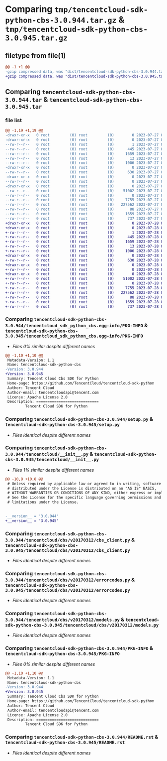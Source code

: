 # Comparing `tmp/tencentcloud-sdk-python-cbs-3.0.944.tar.gz` & `tmp/tencentcloud-sdk-python-cbs-3.0.945.tar.gz`

## filetype from file(1)

```diff
@@ -1 +1 @@
-gzip compressed data, was "dist/tencentcloud-sdk-python-cbs-3.0.944.tar", last modified: Thu Jul 27 02:10:39 2023, max compression
+gzip compressed data, was "dist/tencentcloud-sdk-python-cbs-3.0.945.tar", last modified: Fri Jul 28 00:23:09 2023, max compression
```

## Comparing `tencentcloud-sdk-python-cbs-3.0.944.tar` & `tencentcloud-sdk-python-cbs-3.0.945.tar`

### file list

```diff
@@ -1,19 +1,19 @@
-drwxr-xr-x   0 root         (0) root         (0)        0 2023-07-27 02:10:39.000000 tencentcloud-sdk-python-cbs-3.0.944/
-drwxr-xr-x   0 root         (0) root         (0)        0 2023-07-27 02:10:39.000000 tencentcloud-sdk-python-cbs-3.0.944/tencentcloud_sdk_python_cbs.egg-info/
--rw-r--r--   0 root         (0) root         (0)        1 2023-07-27 02:10:39.000000 tencentcloud-sdk-python-cbs-3.0.944/tencentcloud_sdk_python_cbs.egg-info/dependency_links.txt
--rw-r--r--   0 root         (0) root         (0)      445 2023-07-27 02:10:39.000000 tencentcloud-sdk-python-cbs-3.0.944/tencentcloud_sdk_python_cbs.egg-info/SOURCES.txt
--rw-r--r--   0 root         (0) root         (0)     1659 2023-07-27 02:10:39.000000 tencentcloud-sdk-python-cbs-3.0.944/tencentcloud_sdk_python_cbs.egg-info/PKG-INFO
--rw-r--r--   0 root         (0) root         (0)       13 2023-07-27 02:10:39.000000 tencentcloud-sdk-python-cbs-3.0.944/tencentcloud_sdk_python_cbs.egg-info/top_level.txt
--rw-r--r--   0 root         (0) root         (0)     1006 2023-07-27 02:10:39.000000 tencentcloud-sdk-python-cbs-3.0.944/setup.py
-drwxr-xr-x   0 root         (0) root         (0)        0 2023-07-27 02:10:39.000000 tencentcloud-sdk-python-cbs-3.0.944/tencentcloud/
--rw-r--r--   0 root         (0) root         (0)      630 2023-07-27 02:10:39.000000 tencentcloud-sdk-python-cbs-3.0.944/tencentcloud/__init__.py
-drwxr-xr-x   0 root         (0) root         (0)        0 2023-07-27 02:10:39.000000 tencentcloud-sdk-python-cbs-3.0.944/tencentcloud/cbs/
--rw-r--r--   0 root         (0) root         (0)        0 2023-07-27 02:10:39.000000 tencentcloud-sdk-python-cbs-3.0.944/tencentcloud/cbs/__init__.py
-drwxr-xr-x   0 root         (0) root         (0)        0 2023-07-27 02:10:39.000000 tencentcloud-sdk-python-cbs-3.0.944/tencentcloud/cbs/v20170312/
--rw-r--r--   0 root         (0) root         (0)    51002 2023-07-27 02:10:39.000000 tencentcloud-sdk-python-cbs-3.0.944/tencentcloud/cbs/v20170312/cbs_client.py
--rw-r--r--   0 root         (0) root         (0)        0 2023-07-27 02:10:39.000000 tencentcloud-sdk-python-cbs-3.0.944/tencentcloud/cbs/v20170312/__init__.py
--rw-r--r--   0 root         (0) root         (0)     7755 2023-07-27 02:10:39.000000 tencentcloud-sdk-python-cbs-3.0.944/tencentcloud/cbs/v20170312/errorcodes.py
--rw-r--r--   0 root         (0) root         (0)   227562 2023-07-27 02:10:39.000000 tencentcloud-sdk-python-cbs-3.0.944/tencentcloud/cbs/v20170312/models.py
--rw-r--r--   0 root         (0) root         (0)       88 2023-07-27 02:10:39.000000 tencentcloud-sdk-python-cbs-3.0.944/setup.cfg
--rw-r--r--   0 root         (0) root         (0)     1659 2023-07-27 02:10:39.000000 tencentcloud-sdk-python-cbs-3.0.944/PKG-INFO
--rw-r--r--   0 root         (0) root         (0)      737 2023-07-27 02:10:39.000000 tencentcloud-sdk-python-cbs-3.0.944/README.rst
+drwxr-xr-x   0 root         (0) root         (0)        0 2023-07-28 00:23:09.000000 tencentcloud-sdk-python-cbs-3.0.945/
+drwxr-xr-x   0 root         (0) root         (0)        0 2023-07-28 00:23:09.000000 tencentcloud-sdk-python-cbs-3.0.945/tencentcloud_sdk_python_cbs.egg-info/
+-rw-r--r--   0 root         (0) root         (0)        1 2023-07-28 00:23:09.000000 tencentcloud-sdk-python-cbs-3.0.945/tencentcloud_sdk_python_cbs.egg-info/dependency_links.txt
+-rw-r--r--   0 root         (0) root         (0)      445 2023-07-28 00:23:09.000000 tencentcloud-sdk-python-cbs-3.0.945/tencentcloud_sdk_python_cbs.egg-info/SOURCES.txt
+-rw-r--r--   0 root         (0) root         (0)     1659 2023-07-28 00:23:09.000000 tencentcloud-sdk-python-cbs-3.0.945/tencentcloud_sdk_python_cbs.egg-info/PKG-INFO
+-rw-r--r--   0 root         (0) root         (0)       13 2023-07-28 00:23:09.000000 tencentcloud-sdk-python-cbs-3.0.945/tencentcloud_sdk_python_cbs.egg-info/top_level.txt
+-rw-r--r--   0 root         (0) root         (0)     1006 2023-07-28 00:23:09.000000 tencentcloud-sdk-python-cbs-3.0.945/setup.py
+drwxr-xr-x   0 root         (0) root         (0)        0 2023-07-28 00:23:09.000000 tencentcloud-sdk-python-cbs-3.0.945/tencentcloud/
+-rw-r--r--   0 root         (0) root         (0)      630 2023-07-28 00:23:09.000000 tencentcloud-sdk-python-cbs-3.0.945/tencentcloud/__init__.py
+drwxr-xr-x   0 root         (0) root         (0)        0 2023-07-28 00:23:09.000000 tencentcloud-sdk-python-cbs-3.0.945/tencentcloud/cbs/
+-rw-r--r--   0 root         (0) root         (0)        0 2023-07-28 00:23:09.000000 tencentcloud-sdk-python-cbs-3.0.945/tencentcloud/cbs/__init__.py
+drwxr-xr-x   0 root         (0) root         (0)        0 2023-07-28 00:23:09.000000 tencentcloud-sdk-python-cbs-3.0.945/tencentcloud/cbs/v20170312/
+-rw-r--r--   0 root         (0) root         (0)    51002 2023-07-28 00:23:09.000000 tencentcloud-sdk-python-cbs-3.0.945/tencentcloud/cbs/v20170312/cbs_client.py
+-rw-r--r--   0 root         (0) root         (0)        0 2023-07-28 00:23:09.000000 tencentcloud-sdk-python-cbs-3.0.945/tencentcloud/cbs/v20170312/__init__.py
+-rw-r--r--   0 root         (0) root         (0)     7755 2023-07-28 00:23:09.000000 tencentcloud-sdk-python-cbs-3.0.945/tencentcloud/cbs/v20170312/errorcodes.py
+-rw-r--r--   0 root         (0) root         (0)   227562 2023-07-28 00:23:09.000000 tencentcloud-sdk-python-cbs-3.0.945/tencentcloud/cbs/v20170312/models.py
+-rw-r--r--   0 root         (0) root         (0)       88 2023-07-28 00:23:09.000000 tencentcloud-sdk-python-cbs-3.0.945/setup.cfg
+-rw-r--r--   0 root         (0) root         (0)     1659 2023-07-28 00:23:09.000000 tencentcloud-sdk-python-cbs-3.0.945/PKG-INFO
+-rw-r--r--   0 root         (0) root         (0)      737 2023-07-28 00:23:09.000000 tencentcloud-sdk-python-cbs-3.0.945/README.rst
```

### Comparing `tencentcloud-sdk-python-cbs-3.0.944/tencentcloud_sdk_python_cbs.egg-info/PKG-INFO` & `tencentcloud-sdk-python-cbs-3.0.945/tencentcloud_sdk_python_cbs.egg-info/PKG-INFO`

 * *Files 0% similar despite different names*

```diff
@@ -1,10 +1,10 @@
 Metadata-Version: 1.1
 Name: tencentcloud-sdk-python-cbs
-Version: 3.0.944
+Version: 3.0.945
 Summary: Tencent Cloud Cbs SDK for Python
 Home-page: https://github.com/TencentCloud/tencentcloud-sdk-python
 Author: Tencent Cloud
 Author-email: tencentcloudapi@tencent.com
 License: Apache License 2.0
 Description: ============================
         Tencent Cloud SDK for Python
```

### Comparing `tencentcloud-sdk-python-cbs-3.0.944/setup.py` & `tencentcloud-sdk-python-cbs-3.0.945/setup.py`

 * *Files identical despite different names*

### Comparing `tencentcloud-sdk-python-cbs-3.0.944/tencentcloud/__init__.py` & `tencentcloud-sdk-python-cbs-3.0.945/tencentcloud/__init__.py`

 * *Files 1% similar despite different names*

```diff
@@ -10,8 +10,8 @@
 # Unless required by applicable law or agreed to in writing, software
 # distributed under the License is distributed on an "AS IS" BASIS,
 # WITHOUT WARRANTIES OR CONDITIONS OF ANY KIND, either express or implied.
 # See the License for the specific language governing permissions and
 # limitations under the License.
 
 
-__version__ = '3.0.944'
+__version__ = '3.0.945'
```

### Comparing `tencentcloud-sdk-python-cbs-3.0.944/tencentcloud/cbs/v20170312/cbs_client.py` & `tencentcloud-sdk-python-cbs-3.0.945/tencentcloud/cbs/v20170312/cbs_client.py`

 * *Files identical despite different names*

### Comparing `tencentcloud-sdk-python-cbs-3.0.944/tencentcloud/cbs/v20170312/errorcodes.py` & `tencentcloud-sdk-python-cbs-3.0.945/tencentcloud/cbs/v20170312/errorcodes.py`

 * *Files identical despite different names*

### Comparing `tencentcloud-sdk-python-cbs-3.0.944/tencentcloud/cbs/v20170312/models.py` & `tencentcloud-sdk-python-cbs-3.0.945/tencentcloud/cbs/v20170312/models.py`

 * *Files identical despite different names*

### Comparing `tencentcloud-sdk-python-cbs-3.0.944/PKG-INFO` & `tencentcloud-sdk-python-cbs-3.0.945/PKG-INFO`

 * *Files 0% similar despite different names*

```diff
@@ -1,10 +1,10 @@
 Metadata-Version: 1.1
 Name: tencentcloud-sdk-python-cbs
-Version: 3.0.944
+Version: 3.0.945
 Summary: Tencent Cloud Cbs SDK for Python
 Home-page: https://github.com/TencentCloud/tencentcloud-sdk-python
 Author: Tencent Cloud
 Author-email: tencentcloudapi@tencent.com
 License: Apache License 2.0
 Description: ============================
         Tencent Cloud SDK for Python
```

### Comparing `tencentcloud-sdk-python-cbs-3.0.944/README.rst` & `tencentcloud-sdk-python-cbs-3.0.945/README.rst`

 * *Files identical despite different names*

